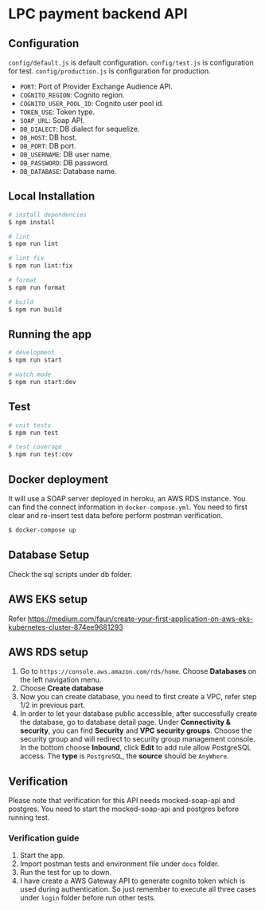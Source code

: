# LPC payment backend API

## Configuration

`config/default.js` is default configuration.
`config/test.js` is configuration for test.
`config/production.js` is configuration for production.

- `PORT`: Port of Provider Exchange Audience API.
- `COGNITO_REGION`: Cognito region.
- `COGNITO_USER_POOL_ID`: Cognito user pool id.
- `TOKEN_USE`: Token type.
- `SOAP_URL`: Soap API.
- `DB_DIALECT`: DB dialect for sequelize.
- `DB_HOST`: DB host.
- `DB_PORT`: DB port.
- `DB_USERNAME`: DB user name.
- `DB_PASSWORD`: DB password.
- `DB_DATABASE`: Database name.

## Local Installation

```bash
# install dependencies
$ npm install

# lint
$ npm run lint

# lint fix
$ npm run lint:fix

# format
$ npm run format

# build
$ npm run build
```

## Running the app

```bash
# development
$ npm run start

# watch mode
$ npm run start:dev

```

## Test

```bash
# unit tests
$ npm run test

# test coverage
$ npm run test:cov
```

## Docker deployment
It will use a SOAP server deployed in heroku, an AWS RDS instance. You can find the connect information in `docker-compose.yml`. You need to first clear and re-insert test data before perform postman verification.

```bash
$ docker-compose up
```

## Database Setup
Check the sql scripts under db folder.

## AWS EKS setup
Refer https://medium.com/faun/create-your-first-application-on-aws-eks-kubernetes-cluster-874ee9681293

## AWS RDS setup
1. Go to `https://console.aws.amazon.com/rds/home`. Choose **Databases** on the left navigation menu.
2. Choose **Create database**
3. Now you can create database, you need to first create a VPC, refer step 1/2 in previous part.
4. In order to let your database public accessible, after successfully create the database, go to database detail page. Under **Connectivity & security**, you can find **Security** and **VPC security groups**. Choose the security group and will redirect to security group management console. In the bottom choose **Inbound**, click **Edit** to add rule allow PostgreSQL access. The **type** is `PostgreSQL`, the **source** should be `AnyWhere`.

## Verification

Please note that verification for this API needs mocked-soap-api and postgres.
You need to start the mocked-soap-api and postgres before running test.

### Verification guide

1. Start the app.
2. Import postman tests and environment file under `docs` folder.
3. Run the test for up to down.
4. I have create a AWS Gateway API to generate cognito token which is used during authentication. So just remember to execute all three cases under `login` folder before run other tests.
